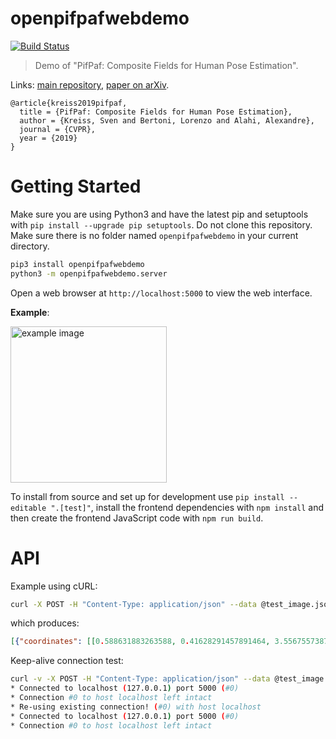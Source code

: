# openpifpafwebdemo

[![Build Status](https://travis-ci.org/vita-epfl/openpifpafwebdemo.svg?branch=master)](https://travis-ci.org/vita-epfl/openpifpafwebdemo)

> Demo of "PifPaf: Composite Fields for Human Pose Estimation".

Links: [main repository](https://github.com/vita-epfl/openpifpaf), [paper on arXiv](https://arxiv.org/abs/1903.06593).

```
@article{kreiss2019pifpaf,
  title = {PifPaf: Composite Fields for Human Pose Estimation},
  author = {Kreiss, Sven and Bertoni, Lorenzo and Alahi, Alexandre},
  journal = {CVPR},
  year = {2019}
}
```

# Getting Started

Make sure you are using Python3 and have the latest pip and setuptools with `pip install --upgrade pip setuptools`. Do not clone this repository. Make sure there is no folder named `openpifpafwebdemo` in your current directory.

```sh
pip3 install openpifpafwebdemo
python3 -m openpifpafwebdemo.server
```

Open a web browser at `http://localhost:5000` to view the web interface.

__Example__:

<img src="docs/wave3.gif" height=250 alt="example image" />

To install from source and set up for development use
`pip install --editable ".[test]"`, install the frontend dependencies with
`npm install` and then create the frontend JavaScript code with `npm run build`.


# API

Example using cURL:

```sh
curl -X POST -H "Content-Type: application/json" --data @test_image.json http://localhost:5000/process
```

which produces:

```json
[{"coordinates": [[0.588631883263588, 0.41628291457891464, 3.5567557387194797], [0.621234196703881, 0.36160339042544365, 3.524825929280572], [0.546875, 0.375, 3.744302039019678], [0.6724068783223629, 0.44710323959589005, 3.459401266884038], [0.494683139026165, 0.4611567258834839, 3.5954212359489217], [0.78733691573143, 0.8311769068241119, 2.1321910543190827], [0.3859005756676197, 0.8252473473548889, 2.158424186304439], [0.0, 0.0, 0.0], [0.0, 0.0, 0.0], [0.0, 0.0, 0.0], [0.0, 0.0, 0.0], [0.0, 0.0, 0.0], [0.0, 0.0, 0.0], [0.0, 0.0, 0.0], [0.0, 0.0, 0.0], [0.0, 0.0, 0.0], [0.0, 0.0, 0.0]], "score": 0.26909651332876167}]
```

Keep-alive connection test:

```sh
curl -v -X POST -H "Content-Type: application/json" --data @test_image.json http://localhost:5000/process --next -X POST -H "Content-Type: application/json" --data @test_image.json http://localhost:5000/process 2>&1 | grep '#0'
* Connected to localhost (127.0.0.1) port 5000 (#0)
* Connection #0 to host localhost left intact
* Re-using existing connection! (#0) with host localhost
* Connected to localhost (127.0.0.1) port 5000 (#0)
* Connection #0 to host localhost left intact
```
